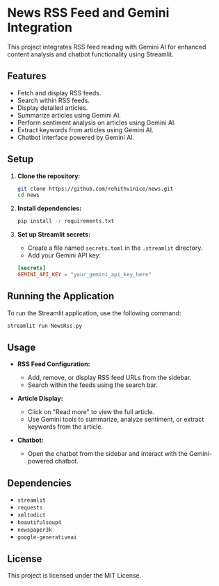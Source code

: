 # News RSS Feed and Gemini Integration

This project integrates RSS feed reading with Gemini AI for enhanced content analysis and chatbot functionality using Streamlit.

## Features

- Fetch and display RSS feeds.
- Search within RSS feeds.
- Display detailed articles.
- Summarize articles using Gemini AI.
- Perform sentiment analysis on articles using Gemini AI.
- Extract keywords from articles using Gemini AI.
- Chatbot interface powered by Gemini AI.

## Setup

1. **Clone the repository:**
    ```bash
    git clone https://github.com/rohithvinice/news.git
    cd news
    ```

2. **Install dependencies:**
    ```bash
    pip install -r requirements.txt
    ```

3. **Set up Streamlit secrets:**
    - Create a file named `secrets.toml` in the `.streamlit` directory.
    - Add your Gemini API key:
    ```toml
    [secrets]
    GEMINI_API_KEY = "your_gemini_api_key_here"
    ```

## Running the Application

To run the Streamlit application, use the following command:
```bash
streamlit run NewsRss.py
```

## Usage

- **RSS Feed Configuration:**
  - Add, remove, or display RSS feed URLs from the sidebar.
  - Search within the feeds using the search bar.

- **Article Display:**
  - Click on "Read more" to view the full article.
  - Use Gemini tools to summarize, analyze sentiment, or extract keywords from the article.

- **Chatbot:**
  - Open the chatbot from the sidebar and interact with the Gemini-powered chatbot.

## Dependencies

- `streamlit`
- `requests`
- `xmltodict`
- `beautifulsoup4`
- `newspaper3k`
- `google-generativeai`

## License

This project is licensed under the MIT License.
